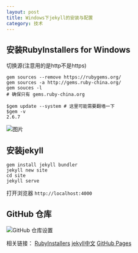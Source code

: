 ```yaml
---
layout: post
title: Windows下jekyll的安装与配置
category: 技术
---
```


## 安装RubyInstallers for Windows

切换源(注意用的是http不是https)
```
gem sources --remove https://rubygems.org/  
gem sources -a http://gems.ruby-china.org/
gem souces -l
# 确保只有 gems.ruby-china.org

$gem update --system # 这里可能需要翻墙一下
$gem -v
2.6.7
```

![图片](http://i2.muimg.com/589926/5905eaa42d2d6c0d.png)


## 安装jekyll

```
gem install jekyll bundler
jekyll new site
cd site
jekyll serve
```

打开浏览器 `http://localhost:4000`


## GitHub 仓库

![GitHub 仓库设置](http://pic.yupoo.com/bztd/gVC4rFI6/39e9ec31.png)

相关链接：
[RubyInstallers](http://rubyinstaller.org/downloads/)
[jekyll中文](http://jekyll.com.cn/)
[GitHub Pages](https://pages.github.com)